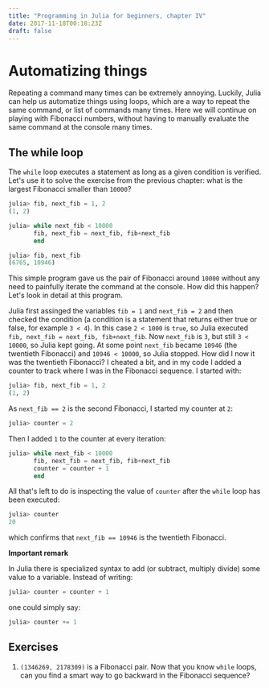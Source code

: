 ```yaml
---
title: "Programming in Julia for beginners, chapter IV"
date: 2017-11-18T00:18:23Z
draft: false
---
```

# Automatizing things

Repeating a command many times can be extremely annoying. Luckily, Julia can help us automatize things using loops, which are a way to repeat the same command, or list of commands many times. Here we will continue on playing with Fibonacci numbers, without having to manually evaluate the same command at the console many times.

## The while loop

The `while` loop executes a statement as long as a given condition is verified. Let's use it to solve the exercise from the previous chapter: what is the largest Fibonacci smaller than `10000`?

```julia
julia> fib, next_fib = 1, 2
(1, 2)

julia> while next_fib < 10000
       fib, next_fib = next_fib, fib+next_fib
       end

julia> fib, next_fib
(6765, 10946)
```

This simple program gave us the pair of Fibonacci around `10000` without any need to painfully iterate the command at the console. How did this happen? Let's look in detail at this program.

Julia first assinged the variables `fib = 1` and `next_fib = 2` and then checked the condition (a condition is a statement that returns either true or false, for example `3 < 4`). In this case `2 < 1000` is `true`, so Julia executed `fib, next_fib = next_fib, fib+next_fib`. Now `next_fib` is `3`, but still `3 < 10000`, so Julia kept going. At some point `next_fib` became `10946` (the twentieth Fibonacci) and `10946 < 10000`, so Julia stopped. How did I now it was the twentieth Fibonacci? I cheated a bit, and in my code I added a counter to track where I was in the Fibonacci sequence. I started with:

```julia
julia> fib, next_fib = 1, 2
(1, 2)
```

As `next_fib == 2` is the second Fibonacci, I started my counter at `2`:

```julia
julia> counter = 2
```

Then I added `1` to the counter at every iteration:

```julia
julia> while next_fib < 10000
       fib, next_fib = next_fib, fib+next_fib
       counter = counter + 1
       end
```

All that's left to do is inspecting the value of `counter` after the `while` loop has been executed:

```julia
julia> counter
20
```

which confirms that `next_fib == 10946` is the twentieth Fibonacci.
<div class="boxBorder">

**Important remark**

In Julia there is specialized syntax to add (or subtract, multiply divide) some value to a variable. Instead of writing:

```julia
julia> counter = counter + 1
```

one could simply say:

```julia
julia> counter += 1
```
</div>

## Exercises

1. `(1346269, 2178309)` is a Fibonacci pair. Now that you know `while` loops, can you find a smart way to go backward in the Fibonacci sequence?